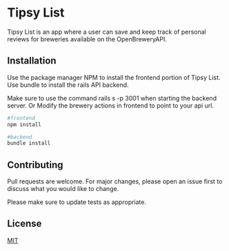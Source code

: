 # Tipsy List

Tipsy List is an app where a user can save and keep track of personal reviews for breweries available on the OpenBreweryAPI.

## Installation

Use the package manager NPM to install the frontend portion of Tipsy List. Use bundle to install the rails API backend.

Make sure to use the command rails s -p 3001 when starting the backend server. Or Modify the brewery actions in frontend to point to your api url.

```bash
#frontend
npm install

#backend
bundle install
```

## Contributing

Pull requests are welcome. For major changes, please open an issue first to discuss what you would like to change.

Please make sure to update tests as appropriate.

## License

[MIT](https://choosealicense.com/licenses/mit/)
